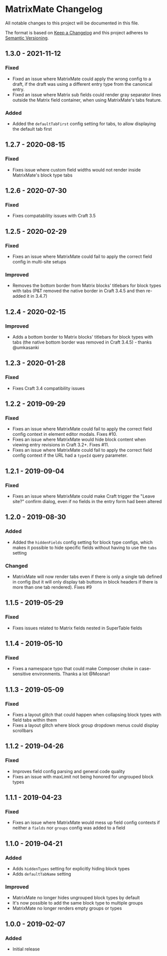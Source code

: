 # MatrixMate Changelog

All notable changes to this project will be documented in this file.

The format is based on [Keep a Changelog](http://keepachangelog.com/) and this project adheres to [Semantic Versioning](http://semver.org/).

## 1.3.0 - 2021-11-12  

### Fixed  
- Fixed an issue where MatrixMate could apply the wrong config to a draft, if the draft was using a different entry type from the canonical entry.
- Fixed an issue where Matrix sub fields could render gray separator lines outside the Matrix field container, when using MatrixMate's tabs feature.

### Added
- Added the `defaultTabFirst` config setting for tabs, to allow displaying the default tab first

## 1.2.7 - 2020-08-15

### Fixed
- Fixes issue where custom field widths would not render inside MatrixMate's block type tabs

## 1.2.6 - 2020-07-30

### Fixed
- Fixes compatability issues with Craft 3.5  

## 1.2.5 - 2020-02-29  

### Fixed  
- Fixes an issue where MatrixMate could fail to apply the correct field config in multi-site setups

### Improved
- Removes the bottom border from Matrix blocks' titlebars for block types with tabs (P&T removed the native border in Craft 3.4.5 and then re-added it in 3.4.7)

## 1.2.4 - 2020-02-15

### Improved
- Adds a bottom border to Matrix blocks' titlebars for block types with tabs (the native bottom border was removed in Craft 3.4.5) - thanks @umkasanki

## 1.2.3 - 2020-01-28

### Fixed
- Fixes Craft 3.4 compatibility issues  

## 1.2.2 - 2019-09-29

### Fixed
- Fixes an issue where MatrixMate could fail to apply the correct field config context in element editor modals. Fixes #10.
- Fixes an issue where MatrixMate would hide block content when viewing entry revisions in Craft 3.2+. Fixes #11.
- Fixes an issue where MatrixMate could fail to apply the correct field config context if the URL had a `typeId` query parameter.  

## 1.2.1 - 2019-09-04

### Fixed
- Fixes an issue where MatrixMate could make Craft trigger the "Leave site?" confirm dialog, even if no fields in the entry form had been altered

## 1.2.0 - 2019-08-30

### Added
- Added the `hiddenFields` config setting for block type configs, which makes it possible to hide specific fields without having to use the `tabs` setting  

### Changed
- MatrixMate will now render tabs even if there is only a single tab defined in config (but it will only display tab buttons in block headers if there is more than one tab rendered). Fixes #9

## 1.1.5 - 2019-05-29

### Fixed
- Fixes issues related to Matrix fields nested in SuperTable fields  

## 1.1.4 - 2019-05-10

### Fixed
- Fixes a namespace typo that could make Composer choke in case-sensitive environments. Thanks a lot @Mosnar!  

## 1.1.3 - 2019-05-09

### Fixed
- Fixes a layout glitch that could happen when collapsing block types with field tabs within them
- Fixes a layout glitch where block group dropdown menus could display scrollbars

## 1.1.2 - 2019-04-26

### Fixed
- Improves field config parsing and general code quality
- Fixes an issue with maxLimit not being honored for ungrouped block types

## 1.1.1 - 2019-04-23

### Fixed
- Fixes an issue where MatrixMate would mess up field config contexts if neither a `fields` nor `groups` config was added to a field  

## 1.1.0 - 2019-04-21

### Added
- Adds `hiddenTypes` setting for explicitly hiding block types
- Adds `defaultTabName` setting

### Improved
- MatrixMate no longer hides ungrouped block types by default
- It's now possible to add the same block type to multiple groups
- MatrixMate no longer renders empty groups or types

## 1.0.0 - 2019-02-07

### Added
- Initial release
